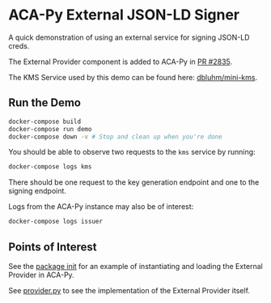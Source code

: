# ACA-Py External JSON-LD Signer

A quick demonstration of using an external service for signing JSON-LD creds.

The External Provider component is added to ACA-Py in [PR #2835](https://github.com/hyperledger/aries-cloudagent-python/pull/2835).

The KMS Service used by this demo can be found here: [dbluhm/mini-kms](https://github.com/dbluhm/mini-kms).


## Run the Demo

```sh
docker-compose build
docker-compose run demo
docker-compose down -v # Stop and clean up when you're done
```

You should be able to observe two requests to the `kms` service by running:

```sh
docker-compose logs kms
```

There should be one request to the key generation endpoint and one to the signing endpoint.

Logs from the ACA-Py instance may also be of interest:

```sh
docker-compose logs issuer
```


## Points of Interest

See the [package init](/acapy_vc_holder/__init__.py) for an example of instantiating and loading the External Provider in ACA-Py.

See [provider.py](/acapy_vc_holder/provider.py) to see the implementation of the External Provider itself.
